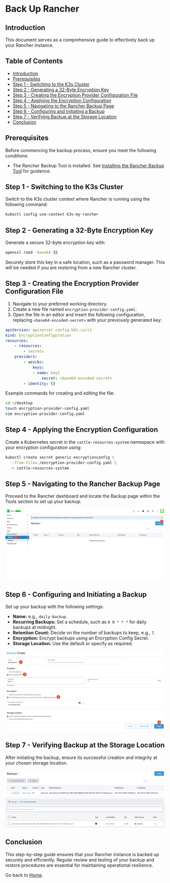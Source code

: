 # Back Up Rancher

## Introduction

This document serves as a comprehensive guide to effectively back up your Rancher instance.

## Table of Contents

- [Introduction](#introduction)
- [Prerequisites](#prerequisites)
- [Step 1 - Switching to the K3s Cluster](#step-1---switching-to-the-k3s-cluster)
- [Step 2 - Generating a 32-Byte Encryption Key](#step-2---generating-a-32-byte-encryption-key)
- [Step 3 - Creating the Encryption Provider Configuration File](#step-3---creating-the-encryption-provider-configuration-file)
- [Step 4 - Applying the Encryption Configuration](#step-4---applying-the-encryption-configuration)
- [Step 5 - Navigating to the Rancher Backup Page](#step-5---navigating-to-the-rancher-backup-page)
- [Step 6 - Configuring and Initiating a Backup](#step-6---configuring-and-initiating-a-backup)
- [Step 7 - Verifying Backup at the Storage Location](#step-7---verifying-backup-at-the-storage-location)
- [Conclusion](#conclusion)

## Prerequisites

Before commencing the backup process, ensure you meet the following conditions:

- The Rancher Backup Tool is installed. See [Installing the Rancher Backup Tool](./install-rancher-backup-tool.md) for guidance.

## Step 1 - Switching to the K3s Cluster

Switch to the K3s cluster context where Rancher is running using the following command:

```bash
kubectl config use-context k3s-my-rancher
```

## Step 2 - Generating a 32-Byte Encryption Key

Generate a secure 32-byte encryption key with:

```bash
openssl rand -base64 32
```

Securely store this key in a safe location, such as a password manager. This will be needed if you are restoring from a new Rancher cluster.

## Step 3 - Creating the Encryption Provider Configuration File

1. Navigate to your preferred working directory.
2. Create a new file named `encryption-provider-config.yaml`.
3. Open the file in an editor and insert the following configuration, replacing `<base64-encoded-secret>` with your previously generated key:

```yaml
apiVersion: apiserver.config.k8s.io/v1
kind: EncryptionConfiguration
resources:
    - resources:
        - secrets
    providers:
        - aescbc:
            keys:
            - name: key1
                secret: <base64-encoded-secret>
        - identity: {}
```

Example commands for creating and editing the file:

```bash
cd ~/desktop
touch encryption-provider-config.yaml
vim encryption-provider-config.yaml
```

## Step 4 - Applying the Encryption Configuration

Create a Kubernetes secret in the `cattle-resources-system` namespace with your encryption configuration using:

```bash
kubectl create secret generic encryptionconfig \
  --from-file=./encryption-provider-config.yaml \
  -n cattle-resources-system
```

## Step 5 - Navigating to the Rancher Backup Page

Proceed to the Rancher dashboard and locate the Backup page within the Tools section to set up your backup.

![Rancher Backup Page](./assets/images/rancher-backup-page.png)

## Step 6 - Configuring and Initiating a Backup

Set up your backup with the following settings:

- **Name:** e.g., `daily-backup`.
- **Recurring Backups:** Set a schedule, such as `0 0 * * *` for daily backups at midnight.
- **Retention Count:** Decide on the number of backups to keep, e.g., `7`.
- **Encryption:** Encrypt backups using an Encryption Config Secret.
- **Storage Location:** Use the default or specify as required.

![Configure a Backup](./assets/images/configure-a-back-up.png)

## Step 7 - Verifying Backup at the Storage Location

After initiating the backup, ensure its successful creation and integrity at your chosen storage location.

![Verify Backup 1](./assets/images/verify-backup-1.png)
![Verify Backup 2](./assets/images/verify-backup-2.png)

## Conclusion

This step-by-step guide ensures that your Rancher instance is backed up securely and efficiently. Regular review and testing of your backup and restore procedures are essential for maintaining operational resilience.

Go back to [Home](../README.md).
